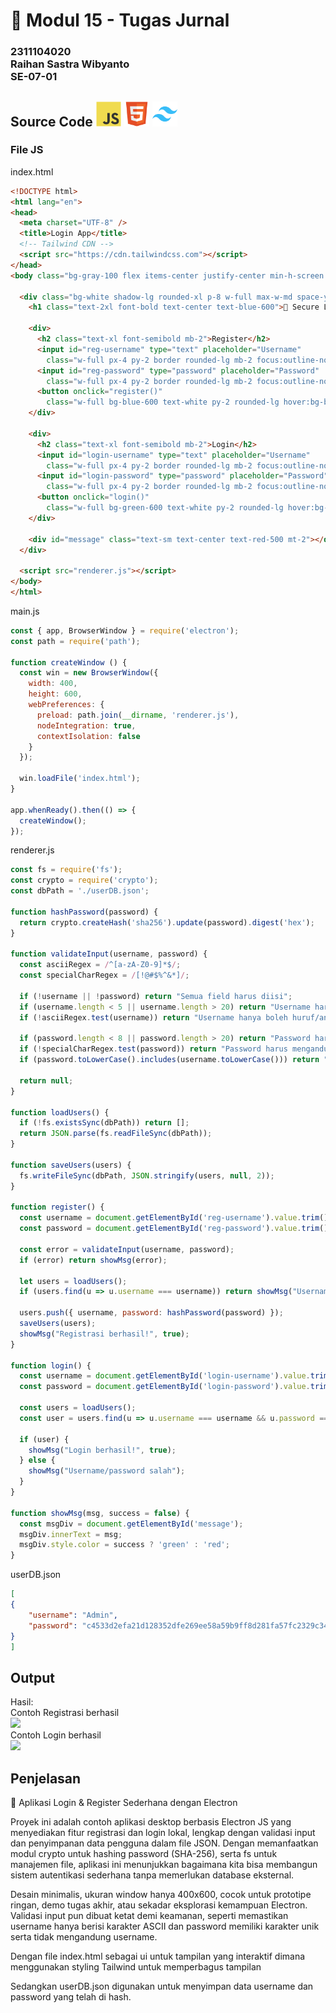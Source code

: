 # 📘 Modul 15 - Tugas Jurnal

### 2311104020<br> Raihan Sastra Wibyanto<br> SE-07-01

##  Source Code <img src="https://github.com/devicons/devicon/blob/master/icons/javascript/javascript-original.svg" title="JavaScript" alt="JavaScript" width="40" height="40"/> <img src="https://github.com/devicons/devicon/blob/master/icons/html5/html5-original.svg" title="HTML5" alt="HTML5" width="40" height="40"/> <img src="https://github.com/devicons/devicon/blob/master/icons/tailwindcss/tailwindcss-original.svg" title="TailwindCSS" alt="TailwindCSS" width="40" height="40"/> 
### File JS
index.html
```html
<!DOCTYPE html>
<html lang="en">
<head>
  <meta charset="UTF-8" />
  <title>Login App</title>
  <!-- Tailwind CDN -->
  <script src="https://cdn.tailwindcss.com"></script>
</head>
<body class="bg-gray-100 flex items-center justify-center min-h-screen font-sans">

  <div class="bg-white shadow-lg rounded-xl p-8 w-full max-w-md space-y-6">
    <h1 class="text-2xl font-bold text-center text-blue-600">🔐 Secure Login</h1>

    <div>
      <h2 class="text-xl font-semibold mb-2">Register</h2>
      <input id="reg-username" type="text" placeholder="Username"
        class="w-full px-4 py-2 border rounded-lg mb-2 focus:outline-none focus:ring-2 focus:ring-blue-500" />
      <input id="reg-password" type="password" placeholder="Password"
        class="w-full px-4 py-2 border rounded-lg mb-2 focus:outline-none focus:ring-2 focus:ring-blue-500" />
      <button onclick="register()"
        class="w-full bg-blue-600 text-white py-2 rounded-lg hover:bg-blue-700 transition">Register</button>
    </div>

    <div>
      <h2 class="text-xl font-semibold mb-2">Login</h2>
      <input id="login-username" type="text" placeholder="Username"
        class="w-full px-4 py-2 border rounded-lg mb-2 focus:outline-none focus:ring-2 focus:ring-green-500" />
      <input id="login-password" type="password" placeholder="Password"
        class="w-full px-4 py-2 border rounded-lg mb-2 focus:outline-none focus:ring-2 focus:ring-green-500" />
      <button onclick="login()"
        class="w-full bg-green-600 text-white py-2 rounded-lg hover:bg-green-700 transition">Login</button>
    </div>

    <div id="message" class="text-sm text-center text-red-500 mt-2"></div>
  </div>

  <script src="renderer.js"></script>
</body>
</html>

```
main.js
```js
const { app, BrowserWindow } = require('electron');
const path = require('path');

function createWindow () {
  const win = new BrowserWindow({
    width: 400,
    height: 600,
    webPreferences: {
      preload: path.join(__dirname, 'renderer.js'),
      nodeIntegration: true,
      contextIsolation: false
    }
  });

  win.loadFile('index.html');
}

app.whenReady().then(() => {
  createWindow();
});

```
renderer.js
```js
const fs = require('fs');
const crypto = require('crypto');
const dbPath = './userDB.json';

function hashPassword(password) {
  return crypto.createHash('sha256').update(password).digest('hex');
}

function validateInput(username, password) {
  const asciiRegex = /^[a-zA-Z0-9]*$/;
  const specialCharRegex = /[!@#$%^&*]/;

  if (!username || !password) return "Semua field harus diisi";
  if (username.length < 5 || username.length > 20) return "Username harus 5-20 karakter";
  if (!asciiRegex.test(username)) return "Username hanya boleh huruf/angka ASCII";

  if (password.length < 8 || password.length > 20) return "Password harus 8-20 karakter";
  if (!specialCharRegex.test(password)) return "Password harus mengandung karakter unik (!@#$%^&*)";
  if (password.toLowerCase().includes(username.toLowerCase())) return "Password tidak boleh mengandung username";

  return null;
}

function loadUsers() {
  if (!fs.existsSync(dbPath)) return [];
  return JSON.parse(fs.readFileSync(dbPath));
}

function saveUsers(users) {
  fs.writeFileSync(dbPath, JSON.stringify(users, null, 2));
}

function register() {
  const username = document.getElementById('reg-username').value.trim();
  const password = document.getElementById('reg-password').value.trim();

  const error = validateInput(username, password);
  if (error) return showMsg(error);

  let users = loadUsers();
  if (users.find(u => u.username === username)) return showMsg("Username sudah terdaftar");

  users.push({ username, password: hashPassword(password) });
  saveUsers(users);
  showMsg("Registrasi berhasil!", true);
}

function login() {
  const username = document.getElementById('login-username').value.trim();
  const password = document.getElementById('login-password').value.trim();

  const users = loadUsers();
  const user = users.find(u => u.username === username && u.password === hashPassword(password));

  if (user) {
    showMsg("Login berhasil!", true);
  } else {
    showMsg("Username/password salah");
  }
}

function showMsg(msg, success = false) {
  const msgDiv = document.getElementById('message');
  msgDiv.innerText = msg;
  msgDiv.style.color = success ? 'green' : 'red';
}
```
userDB.json
```json
[
{
    "username": "Admin",
    "password": "c4533d2efa21d128352dfe269ee58a59b9ff8d281fa57fc2329c346154fc8ff3"
}
]
```

## Output
Hasil:<br>
Contoh Registrasi berhasil<br>
<img src="https://github.com/user-attachments/assets/8f4ba2d2-dd2d-49e1-951c-e51aa6178977" width=300><br>
Contoh Login berhasil<br>
<img src="https://github.com/user-attachments/assets/ce6dbcf9-7a7b-4684-8512-b643f5b30723" width=300><br>

## Penjelasan

🔐 Aplikasi Login & Register Sederhana dengan Electron
<p>
Proyek ini adalah contoh aplikasi desktop berbasis Electron JS yang menyediakan fitur registrasi dan login lokal, lengkap dengan validasi input dan penyimpanan data pengguna dalam file JSON. Dengan memanfaatkan modul crypto untuk hashing password (SHA-256), serta fs untuk manajemen file, aplikasi ini menunjukkan bagaimana kita bisa membangun sistem autentikasi sederhana tanpa memerlukan database eksternal.
</p>
<p>
Desain minimalis, ukuran window hanya 400x600, cocok untuk prototipe ringan, demo tugas akhir, atau sekadar eksplorasi kemampuan Electron. Validasi input pun dibuat ketat demi keamanan, seperti memastikan username hanya berisi karakter ASCII dan password memiliki karakter unik serta tidak mengandung username.
</p>
<p>
  Dengan file index.html sebagai ui untuk tampilan yang interaktif dimana menggunakan styling Tailwind untuk memperbagus tampilan 
</p>
<p>
Sedangkan userDB.json digunakan untuk menyimpan data username dan password yang telah di hash.
</p>
